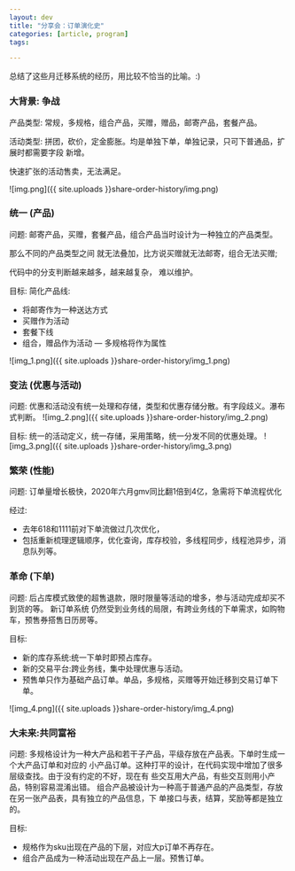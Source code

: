 ```yaml
---
layout: dev
title: "分享会：订单演化史"
categories: [article, program]
tags: 

---
```



总结了这些月迁移系统的经历，用比较不恰当的比喻。:)


### 大背景: 争战

产品类型: 常规，多规格，组合产品，买赠，赠品，邮寄产品，套餐产品。 

活动类型: 拼团，砍价，定金膨胀。均是单独下单，单独记录，只可下普通品，扩展时都需要字段 新增。

快速扩张的活动售卖，无法满足。

![img.png]({{ site.uploads }}share-order-history/img.png)

### 统一 (产品)

问题: 邮寄产品，买赠，套餐产品，组合产品当时设计为一种独立的产品类型。

那么不同的产品类型之间 就无法叠加，比方说买赠就无法邮寄，组合无法买赠;

代码中的分支判断越来越多，越来越复杂， 难以维护。

目标: 简化产品线: 
 - 将邮寄作为一种送达方式
 - 买赠作为活动 
 - 套餐下线
 - 组合，赠品作为活动
 — 多规格将作为属性

![img_1.png]({{ site.uploads }}share-order-history/img_1.png)

### 变法 (优惠与活动)

问题: 优惠和活动没有统一处理和存储，类型和优惠存储分散。有字段歧义。瀑布式判断。
![img_2.png]({{ site.uploads }}share-order-history/img_2.png)

目标: 统一的活动定义，统一存储，采用策略，统一分发不同的优惠处理。
![img_3.png]({{ site.uploads }}share-order-history/img_3.png)

### 繁荣 (性能)

问题: 订单量增⻓极快，2020年六月gmv同比翻1倍到4亿，急需将下单流程优化

经过: 
 - 去年618和1111前对下单流做过几次优化，
 - 包括重新梳理逻辑顺序，优化查询，库存校验，多线程同步，线程池异步，消息队列等。

### 革命 (下单)

问题: 后占库模式致使的超售退款，限时限量等活动的增多，参与活动完成却买不到货的等。 新订单系统 仍然受到业务线的局限，有跨业务线的下单需求，如购物⻋，预售券搭售日历房等。

目标: 
 - 新的库存系统:统一下单时即预占库存。
 - 新的交易平台:跨业务线，集中处理优惠与活动。
 - 预售单只作为基础产品订单。单品，多规格，买赠等开始迁移到交易订单下单。

![img_4.png]({{ site.uploads }}share-order-history/img_4.png)

### 大未来:共同富裕

问题: 多规格设计为一种大产品和若干子产品，平级存放在产品表。下单时生成一个大产品订单和对应的 小产品订单。这种打平的设计，在代码实现中增加了很多层级查找。由于没有约定的不好，现在有 些交互用大产品，有些交互则用小产品，特别容易混淆出错。 组合产品被设计为一种高于普通产品的产品类型，存放在另一张产品表，具有独立的产品信息，下 单接口与表，结算，奖励等都是独立的。

目标: 
 - 规格作为sku出现在产品的下层，对应大p订单不再存在。
 - 组合产品成为一种活动出现在产品上一层。预售订单。

 
   


